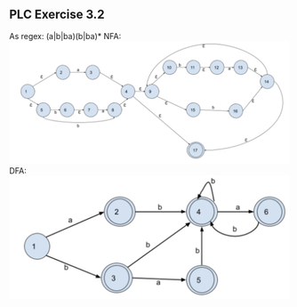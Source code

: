 ## PLC Exercise 3.2
As regex: (a|b|ba)(b|ba)*
NFA:
![plc3.2](./images/plc3.2nfa.png)
DFA:
![plc3.2](./images/plc3.2.png)